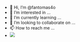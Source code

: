 - 👋 Hi, I’m @fantomas4o
- 👀 I’m interested in ...
- 🌱 I’m currently learning ...
- 💞️ I’m looking to collaborate on ...
- 📫 How to reach me ...
- <a href="http://fedia.eu" target="_blank"><img src="https://fedia.eu/wp-content/uploads/2023/08/button_fedia-eu-2.png" border="0"></a>

<!---
fantomas4o/fantomas4o is a ✨ special ✨ repository because its `README.md` (this file) appears on your GitHub profile.
You can click the Preview link to take a look at your changes.
--->
